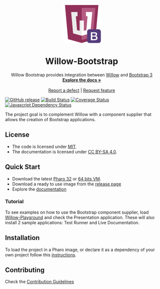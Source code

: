 <p align="center"><img src="assets/logos/128x128.png">
 <h1 align="center">Willow-Bootstrap</h1>
  <p align="center">
    Willow Bootstrap provides integration between <a href="https://github.com/ba-st/Willow">Willow</a> and <a href="http://getbootstrap.com/">Bootstrap 3</a>
    <br>
    <a href="docs/"><strong>Explore the docs »</strong></a>
    <br>
    <br>
    <a href="https://github.com/ba-st/Willow-Bootstrap/issues/new?labels=Type%3A+Defect">Report a defect</a>
    |
    <a href="https://github.com/ba-st/Willow-Bootstrap/issues/new?labels=Type%3A+Feature">Request feature</a>
  </p>
</p>

[![GitHub release](https://img.shields.io/github/release/ba-st/Willow-Bootstrap.svg)](https://github.com/ba-st/Willow-Bootstrap/releases/latest)
[![Build Status](https://travis-ci.org/ba-st/Willow-Bootstrap.svg?branch=release-candidate)](https://travis-ci.org/ba-st/Willow-Bootstrap)
[![Coverage Status](https://coveralls.io/repos/github/ba-st/Willow-Bootstrap/badge.svg?branch=release-candidate)](https://coveralls.io/github/ba-st/Willow-Bootstrap?branch=release-candidate)
[![Javascript Dependency Status](https://david-dm.org/ba-st/Willow-Bootstrap.svg)](https://david-dm.org/ba-st/Willow-Bootstrap)

The project goal is to complement Willow with a component supplier that allows the creation of Bootstrap applications.

## License
- The code is licensed under [MIT](LICENSE).
- The documentation is licensed under [CC BY-SA 4.0](http://creativecommons.org/licenses/by-sa/4.0/).

## Quick Start

- Download the latest [Pharo 32](https://get.pharo.org/) or [64 bits VM](https://get.pharo.org/64/).
- Download a ready to use image from the [release page](https://github.com/ba-st/Willow-Bootstrap/releases/latest)
- Explore the [documentation](docs/)

### Tutorial
To see examples on how to use the Bootstrap component supplier, load [Willow-Playground](https://github.com/ba-st/Willow-Playground) and check the Presentation application. These will also install 2 sample applications: Test Runner and Live Documentation.

## Installation

To load the project in a Pharo image, or declare it as a dependency of your own project follow this [instructions](docs/Installation.md).

## Contributing

Check the [Contribution Guidelines](CONTRIBUTING.md)

